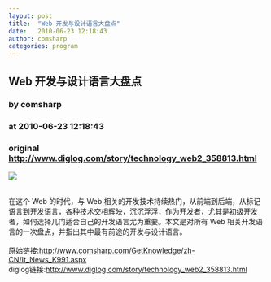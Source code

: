 ```yaml
---
layout: post
title:  "Web 开发与设计语言大盘点"
date:   2010-06-23 12:18:43
author: comsharp
categories: program
---
```


## Web 开发与设计语言大盘点
### by comsharp
### at 2010-06-23 12:18:43
### original <http://www.diglog.com/story/technology_web2_358813.html>

<p><a href="http://www.diglog.com/story/technology_web2_358813.html"><img border="0" src="http://img.diglog.com/img/2010/6/middle_2ac7d10bf4c442af9ad1e0c11dd66450.jpg"></a></p><br>在这个 Web 的时代，与 Web 相关的开发技术持续热门，从前端到后端，从标记语言到开发语言，各种技术交相辉映，沉沉浮浮，作为开发者，尤其是初级开发者，如何选择几门适合自己的开发语言尤为重要。本文是对所有 Web 相关开发语言的一次盘点，并指出其中最有前途的开发与设计语言。<br><br>原始链接:<a href="http://www.comsharp.com/GetKnowledge/zh-CN/It_News_K991.aspx">http://www.comsharp.com/GetKnowledge/zh-CN/It_News_K991.aspx</a><br>diglog链接:<a href="http://www.diglog.com/story/technology_web2_358813.html">http://www.diglog.com/story/technology_web2_358813.html</a>
